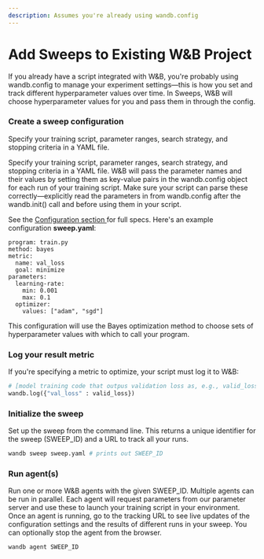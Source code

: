 ```yaml
---
description: Assumes you're already using wandb.config
---
```


# Add Sweeps to Existing W&B Project

If you already have a script integrated with W&B, you're probably using wandb.config to manage your experiment  settings—this is how you set and track different hyperparameter values over time. In Sweeps, W&B will choose hyperparameter values for you and pass them in through the config.

### Create a sweep configuration

Specify your training script, parameter ranges, search strategy, and stopping criteria in a YAML file. 

Specify your training script, parameter ranges, search strategy, and stopping criteria in a YAML file. W&B will pass the parameter names and their values by setting them as key-value pairs in the wandb.config object for each run of your training script. Make sure your script can parse these correctly—explicitly read the parameters in from wandb.config after the wandb.init\(\) call and before using them in your script.

See the [Configuration section ](../configuration.md)for full specs. Here's an example configuration **sweep.yaml**:

```text
program: train.py
method: bayes
metric:
  name: val_loss
  goal: minimize
parameters:
  learning-rate:
    min: 0.001
    max: 0.1
  optimizer:
    values: ["adam", "sgd"]
```

This configuration will use the Bayes optimization method to choose sets of hyperparameter values with which to call your program. 

### Log your result metric

If you're specifying a metric to optimize, your script must log it to W&B:

```python
# [model training code that outpus validation loss as, e.g., valid_loss]
wandb.log({"val_loss" : valid_loss})
```

### Initialize the sweep

Set up the sweep from the command line. This returns a unique identifier for the sweep \(SWEEP\_ID\) and a URL to track all your runs.

```python
wandb sweep sweep.yaml # prints out SWEEP_ID
```

### Run agent\(s\)

Run one or more W&B agents with the given SWEEP\_ID. Multiple agents can be run in parallel. Each agent will request parameters from our parameter server and use these to launch your training script in your environment. Once an agent is running, go to the tracking URL to see live updates of the configuration settings and the results of different runs in your sweep. You can optionally stop the agent from the browser.

```text
wandb agent SWEEP_ID
```

